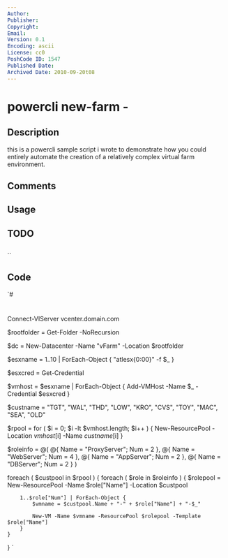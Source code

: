 ```yaml
---
Author: 
Publisher: 
Copyright: 
Email: 
Version: 0.1
Encoding: ascii
License: cc0
PoshCode ID: 1547
Published Date: 
Archived Date: 2010-09-20t08
---
```


# powercli new-farm - 

## Description

this is a powercli sample script i wrote to demonstrate how you could entirely automate the creation of a relatively complex virtual farm environment.

## Comments



## Usage



## TODO



## 

``

## Code

`#
 #
 Connect-VIServer vcenter.domain.com
 
 $rootfolder = Get-Folder -NoRecursion
 
 $dc = New-Datacenter -Name "vFarm" -Location $rootfolder
 
 $esxname = 1..10 | ForEach-Object { "atlesx{0:00}" -f $_ }
 
 $esxcred = Get-Credential
 
 $vmhost = $esxname | ForEach-Object { 
 	Add-VMHost -Name $_ -Credential $esxcred
 }
 
 $custname = "TGT", "WAL", "THD", "LOW", "KRO", "CVS", "TOY", "MAC", "SEA", "OLD"
 
 $rpool = for ( $i = 0; $i -lt $vmhost.length; $i++ ) {
 	New-ResourcePool -Location $vmhost[$i] -Name $custname[$i] 
 }
 
 $roleinfo = @(
 	@{ Name = "ProxyServer"; Num = 2 },
 	@{ Name = "WebServer"; Num = 4 },
 	@{ Name = "AppServer"; Num = 2 },
 	@{ Name = "DBServer"; Num = 2 }
 )
 
 foreach ( $custpool in $rpool ) {
 	foreach ( $role in $roleinfo ) {
 		$rolepool = New-ResourcePool -Name $role["Name"] -Location $custpool
 		
 		1..$role["Num"] | ForEach-Object {
 			$vmname = $custpool.Name + "-" + $role["Name"] + "-$_"
 			
 			New-VM -Name $vmname -ResourcePool $rolepool -Template $role["Name"] 
 		}
 	}
 }
`

